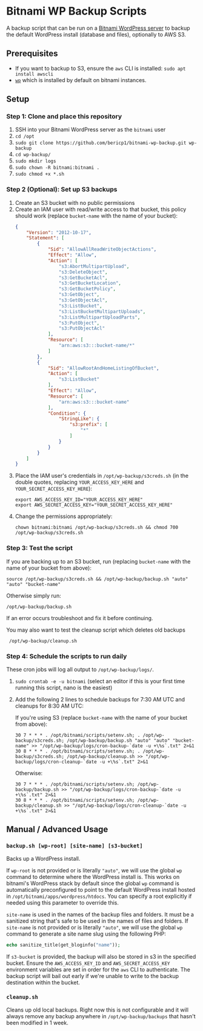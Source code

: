# Bitnami WP Backup Scripts

A backup script that can be run on a [Bitnami WordPress server](https://bitnami.com/stack/wordpress) to backup the
default WordPress install (database and files), optionally to AWS S3.

## Prerequisites

-   If you want to backup to S3, ensure the `aws` CLI is installed: `sudo apt install awscli`
-   [`wp`](https://developer.wordpress.org/cli/) which is installed by default on bitnami instances.

## Setup

### Step 1: Clone and place this repository

1.  SSH into your Bitnami WordPress server as the `bitnami` user
2.  `cd /opt`
3.  `sudo git clone https://github.com/bericp1/bitnami-wp-backup.git wp-backup`
4.  `cd wp-backup/`
5.  `sudo mkdir logs`
6.  `sudo chown -R bitnami:bitnami .`
7.  `sudo chmod +x *.sh`

### Step 2 (Optional): Set up S3 backups

1.  Create an S3 bucket with no public permissions
2.  Create an IAM user with read/write access to that bucket, this policy should work (replace `bucket-name` with the
    name of your bucket):
    ```json
    {
        "Version": "2012-10-17",
        "Statement": [
            {
                "Sid": "AllowAllReadWriteObjectActions",
                "Effect": "Allow",
                "Action": [
                    "s3:AbortMultipartUpload",
                    "s3:DeleteObject",
                    "s3:GetBucketAcl",
                    "s3:GetBucketLocation",
                    "s3:GetBucketPolicy",
                    "s3:GetObject",
                    "s3:GetObjectAcl",
                    "s3:ListBucket",
                    "s3:ListBucketMultipartUploads",
                    "s3:ListMultipartUploadParts",
                    "s3:PutObject",
                    "s3:PutObjectAcl"
                ],
                "Resource": [
                    "arn:aws:s3:::bucket-name/*"
                ]
            },
            {
                "Sid": "AllowRootAndHomeListingOfBucket",
                "Action": [
                    "s3:ListBucket"
                ],
                "Effect": "Allow",
                "Resource": [
                    "arn:aws:s3:::bucket-name"
                ],
                "Condition": {
                    "StringLike": {
                        "s3:prefix": [
                            "*"
                        ]
                    }
                }
            }
        ]
    }
    ```
3.  Place the IAM user's credentials in `/opt/wp-backup/s3creds.sh` (in the double quotes, replacing
    `YOUR_ACCESS_KEY_HERE` and `YOUR_SECRET_ACCESS_KEY_HERE`):
    ```shell script
    export AWS_ACCESS_KEY_ID="YOUR_ACCESS_KEY_HERE"
    export AWS_SECRET_ACCESS_KEY="YOUR_SECRET_ACCESS_KEY_HERE"
    ```
4.  Change the permissions appropriately:
    ```shell script
    chown bitnami:bitnami /opt/wp-backup/s3creds.sh && chmod 700 /opt/wp-backup/s3creds.sh
    ```

### Step 3: Test the script

If you are backing up to an S3 bucket, run (replacing `bucket-name` with the name of your bucket from above):

```shell script
source /opt/wp-backup/s3creds.sh && /opt/wp-backup/backup.sh "auto" "auto" "bucket-name"
```

Otherwise simply run:

```shell script
/opt/wp-backup/backup.sh
```

If an error occurs troubleshoot and fix it before continuing.

You may also want to test the cleanup script which deletes old backups

```shell script
 /opt/wp-backup/cleanup.sh
```

### Step 4: Schedule the scripts to run daily

These cron jobs will log all output to `/opt/wp-backup/logs/`.

1.  `sudo crontab -e -u bitnami` (select an editor if this is your first time running this script, nano is the easiest)
2.  Add the following 2 lines to schedule backups for 7:30 AM UTC and cleanups for 8:30 AM UTC:
    
    If you're using S3 (replace `bucket-name` with the name of your bucket from above):
    
    ```text
    30 7 * * * . /opt/bitnami/scripts/setenv.sh; . /opt/wp-backup/s3creds.sh; /opt/wp-backup/backup.sh "auto" "auto" "bucket-name" >> "/opt/wp-backup/logs/cron-backup-`date -u +\%s`.txt" 2>&1
    30 8 * * * . /opt/bitnami/scripts/setenv.sh; . /opt/wp-backup/s3creds.sh; /opt/wp-backup/cleanup.sh >> "/opt/wp-backup/logs/cron-cleanup-`date -u +\%s`.txt" 2>&1
    ```
    
    Otherwise:
    
    ```text
    30 7 * * * . /opt/bitnami/scripts/setenv.sh; /opt/wp-backup/backup.sh >> "/opt/wp-backup/logs/cron-backup-`date -u +\%s`.txt" 2>&1
    30 8 * * * . /opt/bitnami/scripts/setenv.sh; /opt/wp-backup/cleanup.sh >> "/opt/wp-backup/logs/cron-cleanup-`date -u +\%s`.txt" 2>&1
    ```

## Manual / Advanced Usage

### `backup.sh [wp-root] [site-name] [s3-bucket]`

Backs up a WordPress install.

If `wp-root` is not provided or is literally `"auto"`, we will use the global `wp` command to determine where the
WordPress install is. This works on bitnami's WordPress stack by default since the global `wp` command is automatically
preconfigured to point to the default WordPress install hosted in `/opt/bitnami/apps/wordpress/htdocs`. You can specify
a root explicitly if needed using this parameter to override this.

`site-name` is used in the names of the backup files and folders. It must be a sanitized string that's safe to be used
in the names of files and folders. If `site-name` is not provided or is literally `"auto"`, we will use the global `wp`
command to generate a site name slug using the following PHP:

```php
echo sanitize_title(get_bloginfo("name"));
```

If `s3-bucket` is provided, the backup will also be stored in s3 in the specified bucket. Ensure the
`AWS_ACCESS_KEY_ID` and `AWS_SECRET_ACCESS_KEY` environment variables are set in order for the `aws` CLI to
authenticate. The backup script will bail out early if we're unable to write to the backup destination within the
bucket.

### `cleanup.sh`

Cleans up old local backups. Right now this is not configurable and it will always remove any backup anywhere in
`/opt/wp-backup/backups` that hasn't been modified in 1 week.
